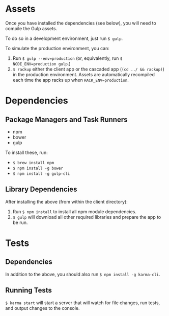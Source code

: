 # Assets

Once you have installed the dependencies (see below), you will need to compile the Gulp assets.

To do so in a development environment, just run `$ gulp`.

To simulate the production environment, you can:

1. Run `$ gulp --env=production` (or, equivalently, run `$ NODE_ENV=production gulp`.)
2. `$ rackup` either the client app or the cascaded app (`(cd ../ && rackup)`) in the production environment.  Assets are automatically recompiled each time the app racks up when `RACK_ENV=production`.

# Dependencies

## Package Managers and Task Runners

* npm
* bower
* gulp

To install these, run:

* `$ brew install npm`
* `$ npm install -g bower`
* `$ npm install -g gulp-cli`

## Library Dependencies

After installing the above (from within the client directory):

1. Run `$ npm install` to install all npm module dependencies.
2. `$ gulp` will download all other required libraries and prepare the app to be run.

# Tests

## Dependencies

In addition to the above, you should also run `$ npm install -g karma-cli`.

## Running Tests

`$ karma start` will start a server that will watch for file changes, run tests, and output changes to the console.